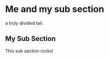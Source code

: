 <!-- GENERATED DOCUMENT DO NOT EDIT! -->
<!-- prettier-ignore-start -->
<!-- markdownlint-disable -->

<!-- Compiled with doculisp https://www.npmjs.com/package/doculisp -->

# Me and my sub section #

a truly divided tail.

## My Sub Section ##

This sub section rocks!

<!-- markdownlint-restore -->
<!-- prettier-ignore-end -->
<!-- GENERATED DOCUMENT DO NOT EDIT! -->
